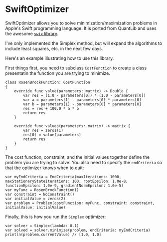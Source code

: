 SwiftOptimizer
=========

SwiftOptimizer allows you to solve minimization/maximization problems in Apple's Swift programming language. It is ported from QuantLib and uses the awesome [`swix` library](http://swix.readthedocs.org/en/latest/index.html).

I've only implemented the Simplex method, but will expand the algorithms to include least squares, etc. in the next few days.

Here's an example illustrating how to use this library.

First things first, you need to subclass `CostFunction` to create a class presentatin the function you are trying to minimize.

    class RosenBrockFunction: CostFunction
    {
        override func value(parameters: matrix) -> Double {
            var res = (1.0 - parameters[0]) * (1.0 - parameters[0])
            var a = parameters[1] - parameters[0] * parameters[0]
            var b = parameters[1] - parameters[0] * parameters[0]
            res = res + 100.0 * a * b
            return res
        }

        override func values(parameters: matrix) -> matrix {
            var res = zeros(1)
            res[0] = value(parameters)
            return res
        }
    }

The cost function, constraint, and the initial values together define the problem you are trying to solve. You also need to specify the `endCriteria` so that the optimizer knows when to quit:

    var myEndCriteria = EndCriteria(maxIterations: 1000, maxStationaryStateIterations: 100, rootEpsilon: 1.0e-8, functionEpsilon: 1.0e-9, gradientNormEpsilon: 1.0e-5)
    var myFunc = RosenBrockFunction()
    var constraint = NoConstraint()
    var initialValue = zeros(2)
    var problem = Problem(costFunction: myFunc, constraint: constraint, initialValue: initialValue)

Finally, this is how you run the `Simplex` optimizer:

    var solver = Simplex(lambda: 0.1)
    var solved = solver.minimize(problem, endCriteria: myEndCriteria)
    println(problem.currentValue) // [1.0, 1.0]